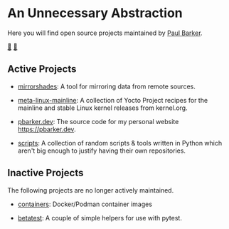 <!--
Copyright (C) 2023 Paul Barker
SPDX-License-Identifier: CC-BY-4.0
-->

# An Unnecessary Abstraction

Here you will find open source projects maintained by
[Paul Barker](https://pbarker.dev).

[:e-mail:](mailto:paul@pbarker.dev)
[:elephant:](https://social.afront.org/@pbarker)

## Active Projects

* [mirrorshades](https://github.com/unnecessary-abstraction/mirrorshades):
  A tool for mirroring data from remote sources.

* [meta-linux-mainline](https://github.com/unnecessary-abstraction/meta-linux-mainline):
  A collection of Yocto Project recipes for the mainline and stable Linux kernel
  releases from kernel.org.

* [pbarker.dev](https://github.com/unnecessary-abstraction/pbarker.dev):
  The source code for my personal website <https://pbarker.dev>.

* [scripts](https://github.com/unnecessary-abstraction/scripts):
  A collection of random scripts & tools written in Python which aren't big
  enough to justify having their own repositories.

## Inactive Projects

The following projects are no longer actively maintained.

* [containers](https://github.com/unnecessary-abstraction/containers):
  Docker/Podman container images

* [betatest](https://github.com/unnecessary-abstraction/containers):
  A couple of simple helpers for use with pytest.
